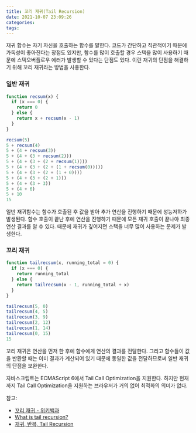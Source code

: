 ```yaml
---
title: 꼬리 재귀(Tail Recursion)
date: 2021-10-07 23:09:26
categories:
tags:
---
```


재귀 함수는 자기 자신을 호출하는 함수를 말한다. 코드가 간단하고 직관적이기 때문에 가독성이 좋아진다는 장점도 있지만, 함수를 많이 호출할 경우 스택을 많이 사용하기 때문에 스택오버플로우 에러가 발생할 수 있다는 단점도 있다.
이런 재귀의 단점을 해결하기 위해 꼬리 재귀라는 방법을 사용한다.

### 일반 재귀

```jsx
function recsum(x) {
  if (x === 0) {
    return 0
  } else {
    return x + recsum(x - 1)
  }
}
```

```jsx
recsum(5)
5 + recsum(4)
5 + (4 + recsum(3))
5 + (4 + (3 + recsum(2)))
5 + (4 + (3 + (2 + recsum(1))))
5 + (4 + (3 + (2 + (1 + recsum(0)))))
5 + (4 + (3 + (2 + (1 + 0))))
5 + (4 + (3 + (2 + 1)))
5 + (4 + (3 + 3))
5 + (4 + 6)
5 + 10
15
```

일반 재귀함수는 함수가 호출된 후 값을 받아 추가 연산을 진행하기 때문에 성능저하가 발생된다. 함수 호출이 끝난 후에 연산을 진행하기 때문에 모든 재귀 호출이 끝나야 최종 연산 결과를 알 수 있다. 때문에 재귀가 깊어지면 스택을 너무 많이 사용하는 문제가 발생한다.

### 꼬리 재귀

```jsx
function tailrecsum(x, running_total = 0) {
  if (x === 0) {
    return running_total
  } else {
    return tailrecsum(x - 1, running_total + x)
  }
}
```

```jsx
tailrecsum(5, 0)
tailrecsum(4, 5)
tailrecsum(3, 9)
tailrecsum(2, 12)
tailrecsum(1, 14)
tailrecsum(0, 15)
15
```

꼬리 재귀은 연산을 먼저 한 후에 함수에게 연산의 결과를 전달한다. 그리고 함수들이 값을 반환할 때는 이미 결과가 계산되어 있기 때문에 동일한 값을 전달하므로써 일반 재귀의 단점을 보완한다.

자바스크립트는 ECMAScript 6에서 Tail Call Optimization을 지원한다. 하지만 현재까지 Tail Call Optimization을 지원하는 브라우저가 거의 없어 최적화의 의미가 없다.

참고:

- [꼬리 재귀 - 위키백과](https://ko.wikipedia.org/wiki/%EA%BC%AC%EB%A6%AC_%EC%9E%AC%EA%B7%80)
- [What is tail recursion?](https://stackoverflow.com/questions/33923/what-is-tail-recursion)
- [재귀, 반복, Tail Recursion](https://homoefficio.github.io/2015/07/27/%EC%9E%AC%EA%B7%80-%EB%B0%98%EB%B3%B5-Tail-Recursion/)
